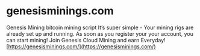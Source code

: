 # genesisminings.com
Genesis Mining bitcoin mining script
It’s super simple - Your mining rigs are already set up and running. As soon as you register your your account, you can start mining! Join Genesis Cloud Mining and earn Everyday!
[https://genesisminings.com/](https://genesisminings.com/)

